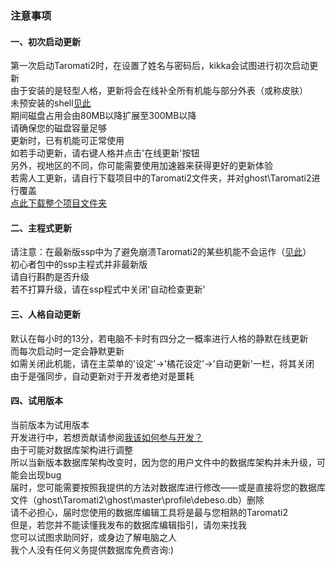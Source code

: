 ﻿### 注意事项  

#### 一、初次启动更新  
第一次启动Taromati2时，在设置了姓名与密码后，kikka会试图进行初次启动更新  
由于安装的是轻型人格，更新将会在线补全所有机能与部分外表（或称皮肤）  
未预安装的shell[见此]( https://github.com/steve02081504/Taromati2#%E6%9C%AA%E5%AE%89%E8%A3%85%E7%9A%84shell )  
期间磁盘占用会由80MB以降扩展至300MB以降  
请确保您的磁盘容量足够  
更新时，已有机能可正常使用  
如若手动更新，请右键人格并点击'在线更新'按钮  
另外，视地区的不同，你可能需要使用加速器来获得更好的更新体验  
若需人工更新，请自行下载项目中的Taromati2文件夹，并对ghost\Taromati2进行覆盖  
[点此下载整个项目文件夹]( https://github.com/steve02081504/Taromati2/archive/master.zip )  

#### 二、主程式更新  
请注意：在最新版ssp中为了避免崩溃Taromati2的某些机能不会运作（[见此]( http://ssp.shillest.net/bts/view.php?id=70 )）  
初心者包中的ssp主程式并非最新版  
请自行斟酌是否升级  
若不打算升级，请在ssp程式中关闭'自动检查更新'  

#### 三、人格自动更新  
默认在每小时的13分，若电脑不卡时有四分之一概率进行人格的静默在线更新  
而每次启动时一定会静默更新  
如需关闭此机能，请在主菜单的'设定'->'橘花设定'->'自动更新'一栏，将其关闭  
由于是强同步，自动更新对于开发者绝对是噩耗  

#### 四、试用版本  
当前版本为试用版本  
开发进行中，若想贡献请参阅[我该如何参与开发？]( https://github.com/steve02081504/Taromati2#%E6%88%91%E8%AF%A5%E5%A6%82%E4%BD%95%E5%8F%82%E4%B8%8E%E5%BC%80%E5%8F%91 )  
由于可能对数据库架构进行调整  
所以当新版本数据库架构改变时，因为您的用户文件中的数据库架构并未升级，可能会出现bug  
届时，您可能需要按照我提供的方法对数据库进行修改——或是直接将您的数据库文件（ghost\Taromati2\ghost\master\profile\debeso.db）删除  
请不必担心，届时您使用的数据库编辑工具将是最与您相熟的Taromati2  
但是，若您并不能读懂我发布的数据库编辑指引，请勿来找我  
您可以试图求助同好，或身边了解电脑之人  
我个人没有任何义务提供数据库免费咨询:)  
